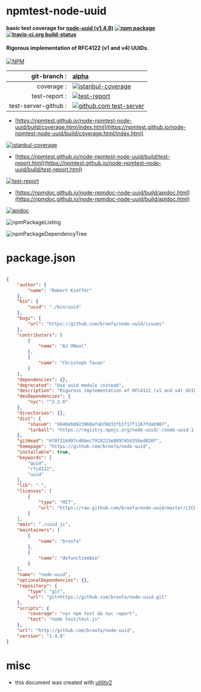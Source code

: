 # npmtest-node-uuid

#### basic test coverage for  [node-uuid (v1.4.8)](https://github.com/broofa/node-uuid)  [![npm package](https://img.shields.io/npm/v/npmtest-node-uuid.svg?style=flat-square)](https://www.npmjs.org/package/npmtest-node-uuid) [![travis-ci.org build-status](https://api.travis-ci.org/npmtest/node-npmtest-node-uuid.svg)](https://travis-ci.org/npmtest/node-npmtest-node-uuid)

#### Rigorous implementation of RFC4122 (v1 and v4) UUIDs.

[![NPM](https://nodei.co/npm/node-uuid.png?downloads=true&downloadRank=true&stars=true)](https://www.npmjs.com/package/node-uuid)

| git-branch : | [alpha](https://github.com/npmtest/node-npmtest-node-uuid/tree/alpha)|
|--:|:--|
| coverage : | [![istanbul-coverage](https://npmtest.github.io/node-npmtest-node-uuid/build/coverage.badge.svg)](https://npmtest.github.io/node-npmtest-node-uuid/build/coverage.html/index.html)|
| test-report : | [![test-report](https://npmtest.github.io/node-npmtest-node-uuid/build/test-report.badge.svg)](https://npmtest.github.io/node-npmtest-node-uuid/build/test-report.html)|
| test-server-github : | [![github.com test-server](https://npmtest.github.io/node-npmtest-node-uuid/GitHub-Mark-32px.png)](https://npmtest.github.io/node-npmtest-node-uuid/build/app/index.html) | | build-artifacts : | [![build-artifacts](https://npmtest.github.io/node-npmtest-node-uuid/glyphicons_144_folder_open.png)](https://github.com/npmtest/node-npmtest-node-uuid/tree/gh-pages/build)|

- [https://npmtest.github.io/node-npmtest-node-uuid/build/coverage.html/index.html](https://npmtest.github.io/node-npmtest-node-uuid/build/coverage.html/index.html)

[![istanbul-coverage](https://npmtest.github.io/node-npmtest-node-uuid/build/screenCapture.buildCi.browser.%252Ftmp%252Fbuild%252Fcoverage.lib.html.png)](https://npmtest.github.io/node-npmtest-node-uuid/build/coverage.html/index.html)

- [https://npmtest.github.io/node-npmtest-node-uuid/build/test-report.html](https://npmtest.github.io/node-npmtest-node-uuid/build/test-report.html)

[![test-report](https://npmtest.github.io/node-npmtest-node-uuid/build/screenCapture.buildCi.browser.%252Ftmp%252Fbuild%252Ftest-report.html.png)](https://npmtest.github.io/node-npmtest-node-uuid/build/test-report.html)

- [https://npmdoc.github.io/node-npmdoc-node-uuid/build/apidoc.html](https://npmdoc.github.io/node-npmdoc-node-uuid/build/apidoc.html)

[![apidoc](https://npmdoc.github.io/node-npmdoc-node-uuid/build/screenCapture.buildCi.browser.%252Ftmp%252Fbuild%252Fapidoc.html.png)](https://npmdoc.github.io/node-npmdoc-node-uuid/build/apidoc.html)

![npmPackageListing](https://npmtest.github.io/node-npmtest-node-uuid/build/screenCapture.npmPackageListing.svg)

![npmPackageDependencyTree](https://npmtest.github.io/node-npmtest-node-uuid/build/screenCapture.npmPackageDependencyTree.svg)



# package.json

```json

{
    "author": {
        "name": "Robert Kieffer"
    },
    "bin": {
        "uuid": "./bin/uuid"
    },
    "bugs": {
        "url": "https://github.com/broofa/node-uuid/issues"
    },
    "contributors": [
        {
            "name": "AJ ONeal"
        },
        {
            "name": "Christoph Tavan"
        }
    ],
    "dependencies": {},
    "deprecated": "Use uuid module instead",
    "description": "Rigorous implementation of RFC4122 (v1 and v4) UUIDs.",
    "devDependencies": {
        "nyc": "^2.2.0"
    },
    "directories": {},
    "dist": {
        "shasum": "b040eb0923968afabf8d32fb1f17f1167fdab907",
        "tarball": "https://registry.npmjs.org/node-uuid/-/node-uuid-1.4.8.tgz"
    },
    "gitHead": "6f0f31b997cd6bec7919223e8897454350ed820f",
    "homepage": "https://github.com/broofa/node-uuid",
    "installable": true,
    "keywords": [
        "guid",
        "rfc4122",
        "uuid"
    ],
    "lib": ".",
    "licenses": [
        {
            "type": "MIT",
            "url": "https://raw.github.com/broofa/node-uuid/master/LICENSE.md"
        }
    ],
    "main": "./uuid.js",
    "maintainers": [
        {
            "name": "broofa"
        },
        {
            "name": "defunctzombie"
        }
    ],
    "name": "node-uuid",
    "optionalDependencies": {},
    "repository": {
        "type": "git",
        "url": "git+https://github.com/broofa/node-uuid.git"
    },
    "scripts": {
        "coverage": "nyc npm test && nyc report",
        "test": "node test/test.js"
    },
    "url": "http://github.com/broofa/node-uuid",
    "version": "1.4.8"
}
```



# misc
- this document was created with [utility2](https://github.com/kaizhu256/node-utility2)
